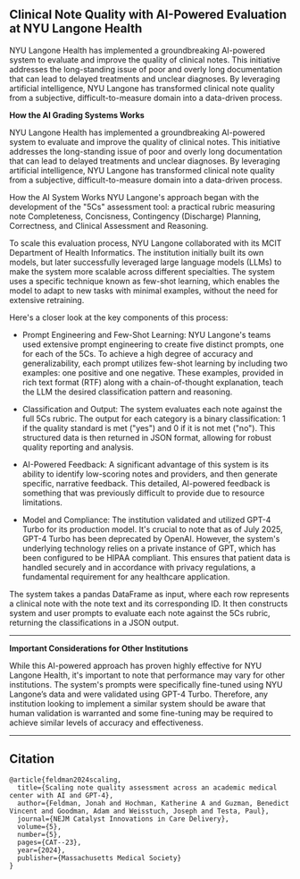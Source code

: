 ## Clinical Note Quality with AI-Powered Evaluation at NYU Langone Health
NYU Langone Health has implemented a groundbreaking AI-powered system to evaluate and improve the quality of clinical notes. This initiative addresses the long-standing issue of poor and overly long documentation that can lead to delayed treatments and unclear diagnoses. By leveraging artificial intelligence, NYU Langone has transformed clinical note quality from a subjective, difficult-to-measure domain into a data-driven process.


**How the AI Grading Systems Works**

NYU Langone Health has implemented a groundbreaking AI-powered system to evaluate and improve the quality of clinical notes. This initiative addresses the long-standing issue of poor and overly long documentation that can lead to delayed treatments and unclear diagnoses. By leveraging artificial intelligence, NYU Langone has transformed clinical note quality from a subjective, difficult-to-measure domain into a data-driven process.

How the AI System Works
NYU Langone's approach began with the development of the "5Cs" assessment tool: a practical rubric measuring note Completeness, Concisness, Contingency (Discharge) Planning, Correctness, and Clinical Assessment and Reasoning.

To scale this evaluation process, NYU Langone collaborated with its MCIT Department of Health Informatics. The institution initially built its own models, but later successfully leveraged large language models (LLMs) to make the system more scalable across different specialties. The system uses a specific technique known as few-shot learning, which enables the model to adapt to new tasks with minimal examples, without the need for extensive retraining.

Here's a closer look at the key components of this process:

- Prompt Engineering and Few-Shot Learning: NYU Langone's teams used extensive prompt engineering to create five distinct prompts, one for each of the 5Cs. To achieve a high degree of accuracy and generalizability, each prompt utilizes few-shot learning by including two examples: one positive and one negative. These examples, provided in rich text format (RTF) along with a chain-of-thought explanation, teach the LLM the desired classification pattern and reasoning.

- Classification and Output: The system evaluates each note against the full 5Cs rubric. The output for each category is a binary classification: 1 if the quality standard is met ("yes") and 0 if it is not met ("no"). This structured data is then returned in JSON format, allowing for robust quality reporting and analysis.

- AI-Powered Feedback: A significant advantage of this system is its ability to identify low-scoring notes and providers, and then generate specific, narrative feedback. This detailed, AI-powered feedback is something that was previously difficult to provide due to resource limitations.

- Model and Compliance: The institution validated and utilized GPT-4 Turbo for its production model. It's crucial to note that as of July 2025, GPT-4 Turbo has been deprecated by OpenAI. However, the system's underlying technology relies on a private instance of GPT, which has been configured to be HIPAA compliant. This ensures that patient data is handled securely and in accordance with privacy regulations, a fundamental requirement for any healthcare application.

The system takes a pandas DataFrame as input, where each row represents a clinical note with the note text and its corresponding ID. It then constructs system and user prompts to evaluate each note against the 5Cs rubric, returning the classifications in a JSON output.

---

**Important Considerations for Other Institutions**

While this AI-powered approach has proven highly effective for NYU Langone Health, it's important to note that performance may vary for other institutions. The system's prompts were specifically fine-tuned using NYU Langone’s data and were validated using GPT-4 Turbo. Therefore, any institution looking to implement a similar system should be aware that human validation is warranted and some fine-tuning may be required to achieve similar levels of accuracy and effectiveness.

---

## Citation
```
@article{feldman2024scaling,
  title={Scaling note quality assessment across an academic medical center with AI and GPT-4},
  author={Feldman, Jonah and Hochman, Katherine A and Guzman, Benedict Vincent and Goodman, Adam and Weisstuch, Joseph and Testa, Paul},
  journal={NEJM Catalyst Innovations in Care Delivery},
  volume={5},
  number={5},
  pages={CAT--23},
  year={2024},
  publisher={Massachusetts Medical Society}
}
```
